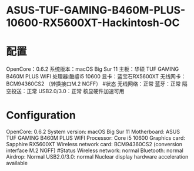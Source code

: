 # ASUS-TUF-GAMING-B460M-PLUS-10600-RX5600XT-Hackintosh-OC
# 配置
OpenCore：0.6.2
系统版本：macOS Big Sur 11
主板：华硕 TUF GAMING B460M PLUS WIFI
处理器:酷睿i5 10600
显卡：蓝宝石RX5600XT
无线网卡： BCM94360CS2 （转换接口M.2 NGFF）
#状态
无线网络：正常
蓝牙：正常
隔空投送：正常
USB2.0/3.0：正常
核显硬件加速可用

# Configuration
OpenCore: 0.6.2
System version: macOS Big Sur 11
Motherboard: ASUS TUF GAMING B460M PLUS WIFI
Processor: Core i5 10600
Graphics card: Sapphire RX5600XT
Wireless network card: BCM94360CS2 (conversion interface M.2 NGFF)
#Status
Wireless network: normal
Bluetooth: normal
Airdrop: Normal
USB2.0/3.0: normal
Nuclear display hardware acceleration available
